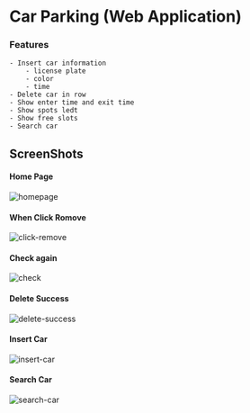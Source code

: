 # Car Parking (Web Application)

### Features
	- Insert car information
		- license plate
		- color
		- time
	- Delete car in row
	- Show enter time and exit time
	- Show spots ledt
	- Show free slots
	- Search car

## ScreenShots
#### Home Page
![homepage](https://github.com/FahsaiPS/cs266-car-parking/assets/115086617/06e64d15-8d95-44a7-8cba-56f7ca1debdc)
#### When Click Romove
![click-remove](https://github.com/FahsaiPS/cs266-car-parking/assets/115086617/36099f33-4477-48a6-a715-475f52611bdf)
#### Check again
![check](https://github.com/FahsaiPS/cs266-car-parking/assets/115086617/df416b5b-1500-4c5c-b698-851c4fe368a6)
#### Delete Success
![delete-success](https://github.com/FahsaiPS/cs266-car-parking/assets/115086617/8b302ecc-1eec-4c3e-b9c9-ba7c561b01bd)
#### Insert Car
![insert-car](https://github.com/FahsaiPS/cs266-car-parking/assets/115086617/e2e79a52-b650-49cf-b3e0-68b01654c00e)
#### Search Car
![search-car](https://github.com/FahsaiPS/cs266-car-parking/assets/115086617/737bdc96-cd13-4994-9472-9ec49c99a669)




